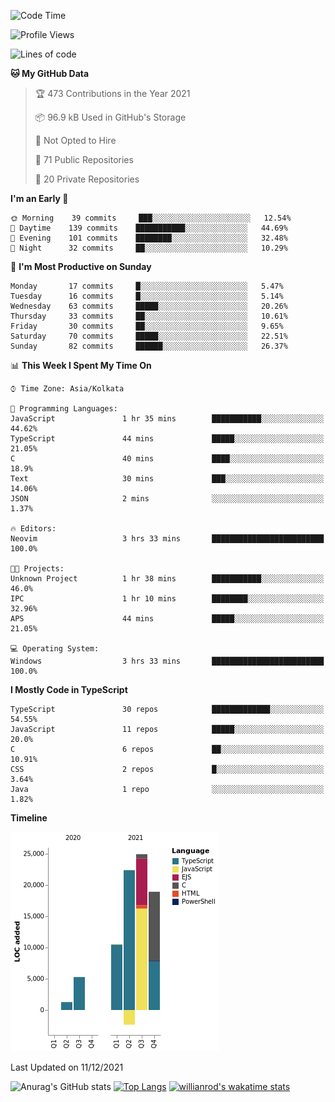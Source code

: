 <!--START_SECTION:waka-->
![Code Time](http://img.shields.io/badge/Code%20Time-92%20hrs-blue)

![Profile Views](http://img.shields.io/badge/Profile%20Views-3-blue)

![Lines of code](https://img.shields.io/badge/From%20Hello%20World%20I%27ve%20Written-81%20Thousand%20lines%20of%20code-blue)

**🐱 My GitHub Data** 

> 🏆 473 Contributions in the Year 2021
 > 
> 📦 96.9 kB Used in GitHub's Storage 
 > 
> 🚫 Not Opted to Hire
 > 
> 📜 71 Public Repositories 
 > 
> 🔑 20 Private Repositories  
 > 
**I'm an Early 🐤** 

```text
🌞 Morning    39 commits     ███░░░░░░░░░░░░░░░░░░░░░░   12.54% 
🌆 Daytime    139 commits    ███████████░░░░░░░░░░░░░░   44.69% 
🌃 Evening    101 commits    ████████░░░░░░░░░░░░░░░░░   32.48% 
🌙 Night      32 commits     ██░░░░░░░░░░░░░░░░░░░░░░░   10.29%

```
📅 **I'm Most Productive on Sunday** 

```text
Monday       17 commits     █░░░░░░░░░░░░░░░░░░░░░░░░   5.47% 
Tuesday      16 commits     █░░░░░░░░░░░░░░░░░░░░░░░░   5.14% 
Wednesday    63 commits     █████░░░░░░░░░░░░░░░░░░░░   20.26% 
Thursday     33 commits     ██░░░░░░░░░░░░░░░░░░░░░░░   10.61% 
Friday       30 commits     ██░░░░░░░░░░░░░░░░░░░░░░░   9.65% 
Saturday     70 commits     █████░░░░░░░░░░░░░░░░░░░░   22.51% 
Sunday       82 commits     ██████░░░░░░░░░░░░░░░░░░░   26.37%

```


📊 **This Week I Spent My Time On** 

```text
⌚︎ Time Zone: Asia/Kolkata

💬 Programming Languages: 
JavaScript               1 hr 35 mins        ███████████░░░░░░░░░░░░░░   44.62% 
TypeScript               44 mins             █████░░░░░░░░░░░░░░░░░░░░   21.05% 
C                        40 mins             ████░░░░░░░░░░░░░░░░░░░░░   18.9% 
Text                     30 mins             ███░░░░░░░░░░░░░░░░░░░░░░   14.06% 
JSON                     2 mins              ░░░░░░░░░░░░░░░░░░░░░░░░░   1.37%

🔥 Editors: 
Neovim                   3 hrs 33 mins       █████████████████████████   100.0%

🐱‍💻 Projects: 
Unknown Project          1 hr 38 mins        ███████████░░░░░░░░░░░░░░   46.0% 
IPC                      1 hr 10 mins        ████████░░░░░░░░░░░░░░░░░   32.96% 
APS                      44 mins             █████░░░░░░░░░░░░░░░░░░░░   21.05%

💻 Operating System: 
Windows                  3 hrs 33 mins       █████████████████████████   100.0%

```

**I Mostly Code in TypeScript** 

```text
TypeScript               30 repos            █████████████░░░░░░░░░░░░   54.55% 
JavaScript               11 repos            █████░░░░░░░░░░░░░░░░░░░░   20.0% 
C                        6 repos             ██░░░░░░░░░░░░░░░░░░░░░░░   10.91% 
CSS                      2 repos             █░░░░░░░░░░░░░░░░░░░░░░░░   3.64% 
Java                     1 repo              ░░░░░░░░░░░░░░░░░░░░░░░░░   1.82%

```


**Timeline**

![Chart not found](https://raw.githubusercontent.com/wise-introvert/wise-introvert/master/charts/bar_graph.png) 


 Last Updated on 11/12/2021
<!--END_SECTION:waka-->

![Anurag's GitHub stats](https://github-readme-stats.vercel.app/api?username=wise-introvert&count_private=true&show_icons=true)
[![Top Langs](https://github-readme-stats.vercel.app/api/top-langs/?username=wise-introvert&langs_count=10)](https://github.com/anuraghazra/github-readme-stats)
[![willianrod's wakatime stats](https://github-readme-stats.vercel.app/api/wakatime?username=wiseintrovert)](https://github.com/anuraghazra/github-readme-stats)
